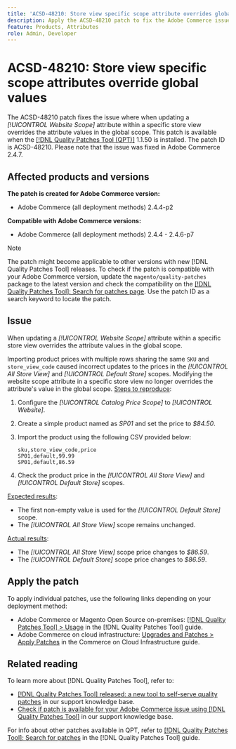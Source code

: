 ```yaml
---
title: 'ACSD-48210: Store view specific scope attribute overrides global values' 
description: Apply the ACSD-48210 patch to fix the Adobe Commerce issue of updating a *[!UICONTROL Website Scope]* attribute in a specific store view overrides the attribute values in the global scope.
feature: Products, Attributes 
role: Admin, Developer
---
```

# ACSD-48210: Store view specific scope attributes override global values

The ACSD-48210 patch fixes the issue where when updating a *[!UICONTROL Website Scope]* attribute within a specific store view overrides the attribute values in the global scope. This patch is available when the [[!DNL Quality Patches Tool (QPT)]](https://experienceleague.adobe.com/en/docs/commerce-knowledge-base/kb/announcements/commerce-announcements/magento-quality-patches-released-new-tool-to-self-serve-quality-patches) 1.1.50 is installed. The patch ID is ACSD-48210. Please note that the issue was fixed in Adobe Commerce 2.4.7.

## Affected products and versions

**The patch is created for Adobe Commerce version:**

* Adobe Commerce (all deployment methods) 2.4.4-p2

**Compatible with Adobe Commerce versions:**

* Adobe Commerce (all deployment methods) 2.4.4 - 2.4.6-p7

>[!NOTE]
>
>The patch might become applicable to other versions with new [!DNL Quality Patches Tool] releases. To check if the patch is compatible with your Adobe Commerce version, update the `magento/quality-patches` package to the latest version and check the compatibility on the [[!DNL Quality Patches Tool]: Search for patches page](https://experienceleague.adobe.com/tools/commerce-quality-patches/index.html). Use the patch ID as a search keyword to locate the patch.

## Issue

When updating a *[!UICONTROL Website Scope]* attribute within a specific store view overrides the attribute values in the global scope.

Importing product prices with multiple rows sharing the same `SKU` and `store_view_code` caused incorrect updates to the prices in the *[!UICONTROL All Store View]* and *[!UICONTROL Default Store]* scopes. Modifying the website scope attribute in a specific store view no longer overrides the attribute's value in the global scope.
<u>Steps to reproduce</u>:

1. Configure the *[!UICONTROL Catalog Price Scope]* to *[!UICONTROL Website]*.
1. Create a simple product named as *SP01* and set the price to *$84.50*.
1. Import the product using the following CSV provided below:
    
    ```
    sku,store_view_code,price
    SP01,default,99.99
    SP01,default,86.59
    ```
    
1. Check the product price in the *[!UICONTROL All Store View]* and *[!UICONTROL Default Store]* scopes.

<u>Expected results</u>:

* The first non-empty value is used for the *[!UICONTROL Default Store]* scope.
* The *[!UICONTROL All Store View]* scope remains unchanged.

<u>Actual results</u>:

* The *[!UICONTROL All Store View]* scope price changes to *$86.59*.
* The *[!UICONTROL Default Store]* scope price changes to *$86.59*.

## Apply the patch

To apply individual patches, use the following links depending on your deployment method:

* Adobe Commerce or Magento Open Source on-premises: [[!DNL Quality Patches Tool] > Usage](https://experienceleague.adobe.com/docs/commerce-operations/tools/quality-patches-tool/usage.html) in the [!DNL Quality Patches Tool] guide.
* Adobe Commerce on cloud infrastructure: [Upgrades and Patches > Apply Patches](https://experienceleague.adobe.com/docs/commerce-cloud-service/user-guide/develop/upgrade/apply-patches.html) in the Commerce on Cloud Infrastructure guide.

## Related reading

To learn more about [!DNL Quality Patches Tool], refer to:

* [[!DNL Quality Patches Tool] released: a new tool to self-serve quality patches](https://experienceleague.adobe.com/en/docs/commerce-knowledge-base/kb/announcements/commerce-announcements/magento-quality-patches-released-new-tool-to-self-serve-quality-patches) in our support knowledge base.
* [Check if patch is available for your Adobe Commerce issue using [!DNL Quality Patches Tool]](/help/support-tools/patches-available-in-qpt-tool/check-patch-for-magento-issue-with-magento-quality-patches.md) in our support knowledge base.

For info about other patches available in QPT, refer to [[!DNL Quality Patches Tool]: Search for patches](https://experienceleague.adobe.com/tools/commerce-quality-patches/index.html) in the [!DNL Quality Patches Tool] guide.
